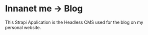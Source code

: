# Innanet me → Blog
This Strapi Application is the Headless CMS used for the blog on my personal website.
